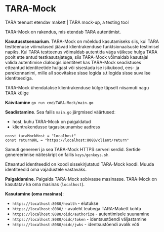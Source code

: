 # TARA-Mock
TARA teenust etendav makett | TARA mock-up, a testing tool

TARA-Mock on rakendus, mis etendab TARA autentimist. 

**Kasutusstsenaarium**. TARA-Mock on mõeldud kasutamiseks siis, kui TARA testteenuse võimalused jäävad klientrakenduse funktsionaalsuste testimisel napiks. Kui TARA testteenus võimaldab autentida väga väikese hulga TARA poolt ette antud testkasutajatega, siis TARA-Mock võimaldab kasutajal valida autentimise dialoogis identiteet kas TARA-Mock seadistuses etteantud identiteetide hulgast või sisestada ise isikukood, ees- ja perekonnanimi, mille all soovitakse sisse logida s.t logida sisse suvalise identiteediga.

 TARA-Mock ühendatakse klientrakenduse külge täpselt niisamuti nagu TARA külge

**Käivitamine** `go run cmd/TARA-Mock/main.go`

**Seadistamine**. Sea failis `main.go` järgmised väärtused:
- host, kuhu TARA-Mock on paigaldatud
- klientrakendusse tagasisuunamise aadress

```
const taraMockHost = "localhost"
const returnURL = "https://localhost:8080/client/return"
```
Samuti genereeri ja sea TARA-Mock HTTPS serveri serdid. Sertide genereerimise näiteskript on failis `keys/genkeys.sh`.

Etteantud identiteedid on koodi sissekirjutatud TARA-Mock koodi. Muuda identiteedid oma vajadustele vastavaks.

**Paigaldamine**. Paigalda TARA-Mock sobivasse masinasse. TARA-Mock on kasutatav ka oma masinas (`localhost`).

**Kasutamine (oma masinas)**:
- `https://localhost:8080/health` - elutukse
- `https://localhost:8080/` - avaleht teabega TARA-Makett kohta
- `https://localhost:8080/oidc/authorize` - autentimisele suunamine
- `https://localhost:8080/oidc/token` - identsustõendi väljastamine
- `https://localhost:8080/oidc/jwks` - identsustõendi avalik võti

